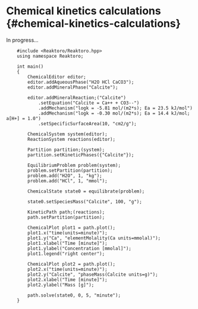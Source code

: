 # Chemical kinetics calculations {#chemical-kinetics-calculations}

In progress...
<!-- <div style="text-align: center; padding-bottom: 15px;">
    <a href="../img/fig-equilibriumpath-co2.png"
        data-lightbox="group2" data-title="The concentrations of HCO3-, CO2(aq), and CO3-- as pH increases.">
        <img src="../img/fig-equilibriumpath-co2.png" width="40%"></a>
</div> -->
~~~{.cpp}
    #include <Reaktoro/Reaktoro.hpp>
    using namespace Reaktoro;

    int main()
    {
        ChemicalEditor editor;
        editor.addAqueousPhase("H2O HCl CaCO3");
        editor.addMineralPhase("Calcite");

        editor.addMineralReaction;("Calcite")
            .setEquation("Calcite = Ca++ + CO3--")
            .addMechanism("logk = -5.81 mol/(m2*s); Ea = 23.5 kJ/mol")
            .addMechanism("logk = -0.30 mol/(m2*s); Ea = 14.4 kJ/mol; a[H+] = 1.0")
            .setSpecificSurfaceArea(10, "cm2/g");

        ChemicalSystem system(editor);
        ReactionSystem reactions(editor);

        Partition partition;(system);
        partition.setKineticPhases({"Calcite"});

        EquilibriumProblem problem(system);
        problem.setPartition(partition);
        problem.add("H2O", 1, "kg");
        problem.add("HCl", 1, "mmol");

        ChemicalState state0 = equilibrate(problem);

        state0.setSpeciesMass("Calcite", 100, "g");

        KineticPath path;(reactions);
        path.setPartition(partition);

        ChemicalPlot plot1 = path.plot();
        plot1.x("time(units=minute)");
        plot1.y("Ca", "elementMolality(Ca units=mmolal)");
        plot1.xlabel("Time [minute]");
        plot1.ylabel("Concentration [mmolal]");
        plot1.legend("right center");

        ChemicalPlot plot2 = path.plot();
        plot2.x("time(units=minute)");
        plot2.y("Calcite", "phaseMass(Calcite units=g)");
        plot2.xlabel("Time [minute]");
        plot2.ylabel("Mass [g]");

        path.solve(state0, 0, 5, "minute");
    }
~~~

